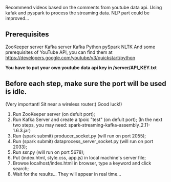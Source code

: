 Recommend videos based on the comments from youtube data api. Using kafak and pyspark to process the streaming data. NLP part could be improved...

## Prerequisites 
 ZooKeeper server
 Kafka server
 Kafka Python
 pySpark
 NLTK
 And some prerequisites of YouTube API, you can find them at https://developers.google.com/youtube/v3/quickstart/python

**You have to put your own youtube data api key in /server/API_KEY.txt**

## Before each step, make sure the port will be used is idle.
 (Very important! Sit near a wireless router:) Good luck!)
 1. Run ZooKeeper server (on defult port);
 2. Run Kafka Server and create a tpoic "test" (on defult port);
 (In the next two steps, you may need: spark-streaming-kafka-assembly_2.11-1.6.3.jar)
 3. Run (spark submit) producer_socket.py (will run on port 2055);
 4. Run (spark submit) dataprocess_server_socket.py (will run on port 2033);
 5. Run ssr.py (will run on port 5678);
 6. Put (index.html, style.css, app.js) in local machine's server file;
 7. Browse localhost/index.html in browser, type a keyword and click search;
 8. Wait for the results... They will appear in real time...
